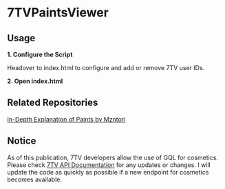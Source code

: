 # 7TVPaintsViewer

## Usage

**1. Configure the Script**   

Headover to index.html to configure and add or remove 7TV user IDs.

**2. Open index.html**

## Related Repositories
[In-Depth Explanation of Paints by Mzntori](https://github.com/mzntori/seventv-unofficial-docs/tree/master/paints)

## Notice

As of this publication, 7TV developers allow the use of GQL for cosmetics. Please check [7TV API Documentation](https://7tv.io/docs) for any updates or changes.
I will update the code as quickly as possible if a new endpoint for cosmetics becomes available.

